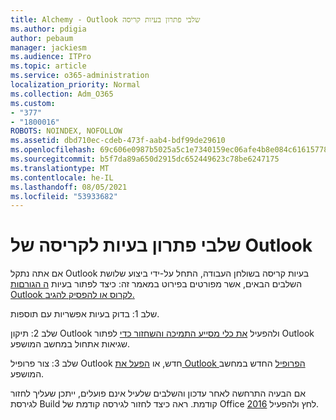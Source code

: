 ```yaml
---
title: Alchemy - Outlook שלבי פתרון בעיות קריסה
ms.author: pdigia
author: pebaum
manager: jackiesm
ms.audience: ITPro
ms.topic: article
ms.service: o365-administration
localization_priority: Normal
ms.collection: Adm_O365
ms.custom:
- "377"
- "1800016"
ROBOTS: NOINDEX, NOFOLLOW
ms.assetid: dbd710ec-cdeb-473f-aab4-bdf99de29610
ms.openlocfilehash: 69c606e0987b5025a5c1e7340159ec06afe4b8e084c61615778a90114f9b4ecb
ms.sourcegitcommit: b5f7da89a650d2915dc652449623c78be6247175
ms.translationtype: MT
ms.contentlocale: he-IL
ms.lasthandoff: 08/05/2021
ms.locfileid: "53933682"
---
```

# <a name="outlook-crash-troubleshooting-steps"></a>שלבי פתרון בעיות לקריסה של Outlook

אם אתה נתקל Outlook בעיות קריסה בשולחן העבודה, התחל על-ידי ביצוע שלושת השלבים הבאים, אשר מפורטים בפירוט במאמר זה: כיצד לפתור בעיות [ה הגורםות Outlook לקרוס או להפסיק להגיב.](https://docs.microsoft.com/exchange/troubleshoot/outlook-crashes/crash-issues)
  
שלב 1: בדוק בעיות אפשריות עם תוספות.
  
שלב 2: תיקון Outlook ולהפעיל [את כלי מסייע התמיכה והשחזור כדי](https://aka.ms/SaRA-OutlookWontStart) לפתור Outlook שגיאות אתחול במחשב המושפע.
  
שלב 3: צור פרופיל Outlook חדש, או [הפעל את Outlook הפרופיל](https://aka.ms/SaRA-OutlookSetupProfile) החדש במחשב המושפע.
  
אם הבעיה התרחשה לאחר עדכון והשלבים שלעיל אינם פועלים, ייתכן שעליך לחזור לגירסת Build קודמת. ראה כיצד לחזור לגירסה קודמת של Office לחץ ולהפעיל [2016](https://support.microsoft.com/help/2770432).
  
